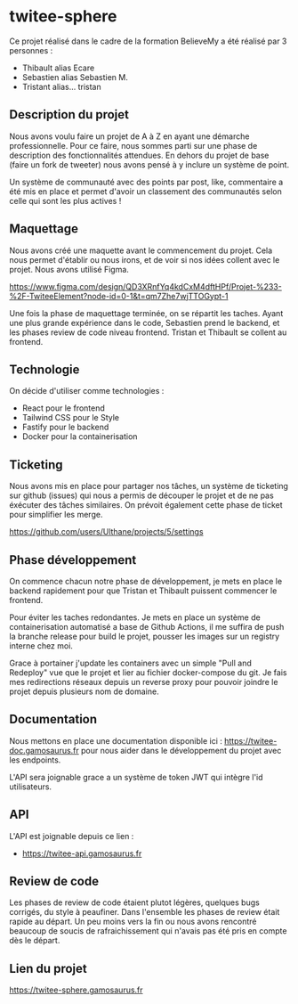 # twitee-sphere
Ce projet réalisé dans le cadre de la formation BelieveMy a été réalisé par 3 personnes :
- Thibault alias Ecare
- Sebastien alias Sebastien M.
- Tristant alias... tristan

## Description du projet
Nous avons voulu faire un projet de A à Z en ayant une démarche professionnelle. Pour ce faire, nous sommes parti sur une phase de description des fonctionnalités attendues. En dehors du projet de base (faire un fork de tweeter) nous avons pensé à y inclure un système de point.

Un système de communauté avec des points par post, like, commentaire a été mis en place et permet d'avoir un classement des communautés selon celle qui sont les plus actives !

## Maquettage
Nous avons créé une maquette avant le commencement du projet. Cela nous permet d'établir ou nous irons, et de voir si nos idées collent avec le projet. Nous avons utilisé Figma.

https://www.figma.com/design/QD3XRnfYq4kdCxM4dftHPf/Projet-%233-%2F-TwiteeElement?node-id=0-1&t=qm7Zhe7wjTTOGypt-1

Une fois la phase de maquettage terminée, on se répartit les taches. Ayant une plus grande expérience dans le code, Sebastien prend le backend, et les phases review de code niveau frontend. Tristan et Thibault se collent au frontend.

## Technologie
On décide d'utiliser comme technologies :
- React pour le frontend
- Tailwind CSS pour le Style
- Fastify pour le backend
- Docker pour la containerisation

## Ticketing
Nous avons mis en place pour partager nos tâches, un système de ticketing sur github (issues) qui nous a permis de découper le projet et de ne pas éxécuter des tâches similaires. On prévoit également cette phase de ticket pour simplifier les merge.

https://github.com/users/Ulthane/projects/5/settings

## Phase développement
On commence chacun notre phase de développement, je mets en place le backend rapidement pour que Tristan et Thibault puissent commencer le frontend. 

Pour éviter les taches redondantes. Je mets en place un système de containerisation automatisé a base de Github Actions, il me suffira de push la branche release pour build le projet, pousser les images sur un registry interne chez moi.

Grace à portainer j'update les containers avec un simple "Pull and Redeploy" vue que le projet et lier au fichier docker-compose du git. Je fais mes redirections réseaux depuis un reverse proxy pour pouvoir joindre le projet depuis plusieurs nom de domaine.

## Documentation
Nous mettons en place une documentation disponible ici : https://twitee-doc.gamosaurus.fr pour nous aider dans le développement du projet avec les endpoints.

L'API sera joignable grace a un système de token JWT qui intègre l'id utilisateurs.

## API
L'API est joignable depuis ce lien :

- https://twitee-api.gamosaurus.fr

## Review de code
Les phases de review de code étaient plutot légères, quelques bugs corrigés, du style à peaufiner. Dans l'ensemble les phases de review était rapide au départ. Un peu moins vers la fin ou nous avons rencontré beaucoup de soucis de rafraichissement qui n'avais pas été pris en compte dès le départ.

## Lien du projet
https://twitee-sphere.gamosaurus.fr